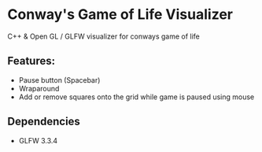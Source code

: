 # Conway's Game of Life Visualizer
C++ & Open GL / GLFW visualizer for conways game of life

## Features:
- Pause button (Spacebar)
- Wraparound 
- Add or remove squares onto the grid while game is paused using mouse

## Dependencies
- GLFW 3.3.4
